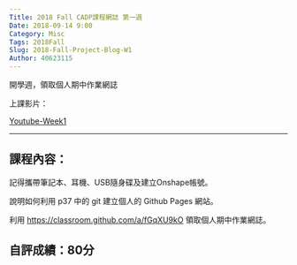 ```yaml
---
Title: 2018 Fall CADP課程網誌 第一週
Date: 2018-09-14 9:00
Category: Misc
Tags: 2018Fall
Slug: 2018-Fall-Project-Blog-W1
Author: 40623115
---
```


開學週，領取個人期中作業網誌

<!-- PELICAN_END_SUMMARY -->

上課影片：

[Youtube-Week1](https://www.youtube.com/watch?v=ax2ZuPm3YXc&t=776s)

----

課程內容：
----

記得攜帶筆記本、耳機、USB隨身碟及建立Onshape帳號。

說明如何利用 p37 中的 git 建立個人的 Github Pages 網站。

利用 <https://classroom.github.com/a/fGqXU9kO> 領取個人期中作業網誌。

自評成績：80分
----
